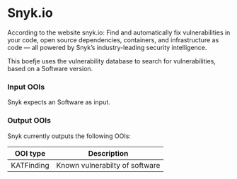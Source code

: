 # Snyk.io

According to the website snyk.io: Find and automatically fix vulnerabilities in your code, open source dependencies, containers, and infrastructure as code — all powered by Snyk’s industry-leading security intelligence.

This boefje uses the vulnerability database to search for vulnerabilities, based on a Software version.

### Input OOIs

Snyk expects an Software as input.

### Output OOIs

Snyk currently outputs the following OOIs:

|OOI type|Description|
|---|---|
|KATFinding|Known vulnerabilty of software|
